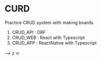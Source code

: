 # CURD

Practice CRUD system with making boards.

1.  CRUD_API : DRF
2.  CRUD_WEB : React with Typescript
3.  CRUD_APP : ReactNative with Typescript


--> 
z
ㅠ
